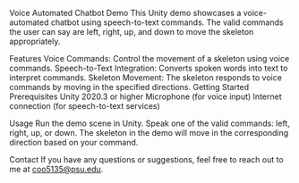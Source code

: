 Voice Automated Chatbot Demo
This Unity demo showcases a voice-automated chatbot using speech-to-text commands. The valid commands the user can say are left, right, up, and down to move the skeleton appropriately.

Features
Voice Commands: Control the movement of a skeleton using voice commands.
Speech-to-Text Integration: Converts spoken words into text to interpret commands.
Skeleton Movement: The skeleton responds to voice commands by moving in the specified directions.
Getting Started
Prerequisites
Unity 2020.3 or higher
Microphone (for voice input)
Internet connection (for speech-to-text services)

Usage
Run the demo scene in Unity.
Speak one of the valid commands: left, right, up, or down.
The skeleton in the demo will move in the corresponding direction based on your command.

Contact
If you have any questions or suggestions, feel free to reach out to me at coo5135@psu.edu.
